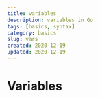 ```yaml
---
title: variables
description: variables in Go
tags: [basics, syntax]
category: basics
slug: vars
created: 2020-12-19
updated: 2020-12-19
---
```


# Variables
